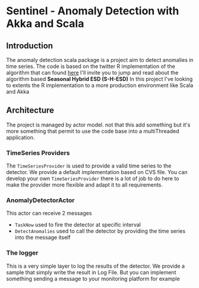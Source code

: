# Sentinel - Anomaly Detection with Akka and Scala  

## Introduction
The anomaly detection scala package is a project aim to detect anomalies in time series. 
The code is based on the twitter R implementation of the algorithm that can 
found [here](https://github.com/twitter/AnomalyDetection)
I'll invite you to jump and read about the algorithm based **Seasonal Hybrid ESD (S-H-ESD)** 
In this project I've looking to extents the R implementation to a more production environment 
like Scala and Akka

## Architecture
The project is managed by actor model. not that this add something but it's more something 
that permit to use the code base into a multiThreaded application. 

### TimeSeries Providers
 The `TimeSeriesProvider` is used to provide a valid time series to the detector. We provide a default implementation
 based on CVS file. You can develop your own `TimeSeriesProvider` there is a lot of job to do here 
 to make the provider more flexible and adapt it to all requirements.
  
### AnomalyDetectorActor
This actor can receive 2 messages
 * `TaskNow` used to fire the detector at specific interval
 * `DetectAnomalies` used to call the detector by providing the time series into the message itself
 
### The logger
This is a very simple layer to log the results of the detector. We provide a sample that simply write 
the result in Log File. But you can implement something sending a message to your monitoring platform
 for example
 
 
  
  